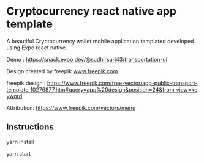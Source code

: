 
# Cryptocurrency react native app template

A beautiful Cryptocurrency wallet mobile application templated developed using Expo react native.

Demo : https://snack.expo.dev/@sudhirsuri43/transportation-ui

Design created by freepik www.freepik.com

freepik design : https://www.freepik.com/free-vector/app-public-transport-template_10276877.htm#query=app%20design&position=24&from_view=keyword

Attribution: https://www.freepik.com/vectors/menu 

## Instructions

yarn install

yarn start
